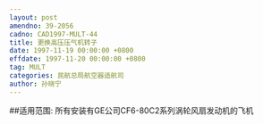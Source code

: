 ```yaml
---
layout: post
amendno: 39-2056
cadno: CAD1997-MULT-44
title: 更换高压压气机转子
date: 1997-11-19 00:00:00 +0800
effdate: 1997-11-20 00:00:00 +0800
tag: MULT
categories: 民航总局航空器适航司
author: 孙晓宁
---
```


##适用范围:
所有安装有GE公司CF6-80C2系列涡轮风扇发动机的飞机

